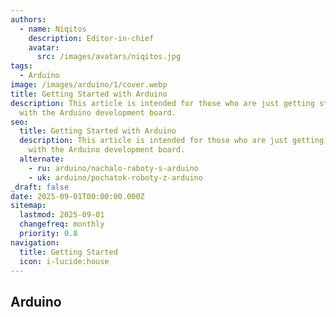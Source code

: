 ```yaml
---
authors:
  - name: Niqitos
    description: Editor-in-chief
    avatar:
      src: /images/avatars/niqitos.jpg
tags:
  - Arduino
image: /images/arduino/1/cover.webp
title: Getting Started with Arduino
description: This article is intended for those who are just getting started
  with the Arduino development board.
seo:
  title: Getting Started with Arduino
  description: This article is intended for those who are just getting started
    with the Arduino development board.
  alternate:
    - ru: arduino/nachalo-raboty-s-arduino
    - uk: arduino/pochatok-roboty-z-arduino
_draft: false
date: 2025-09-01T00:00:00.000Z
sitemap:
  lastmod: 2025-09-01
  changefreq: monthly
  priority: 0.8
navigation:
  title: Getting Started
  icon: i-lucide:house
---
```


## Arduino
